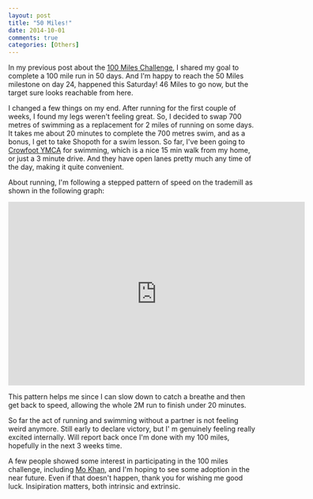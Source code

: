 ```yaml
---
layout: post
title: "50 Miles!"
date: 2014-10-01
comments: true
categories: [Others]
---
```


In my previous post about the [100 Miles Challenge](/blog/2014/09/12/100-miles-in-50-days-challenge/), I shared my goal to complete a 100 mile run in 50 days. And I'm happy to reach the 50 Miles milestone on day 24, happened this Saturday! 46 Miles to go now, but the target sure looks reachable from here.

I changed a few things on my end. After running for the first couple of weeks, I found my legs weren't feeling great. So, I decided to swap 700 metres of swimming as a replacement for 2 miles of running on some days. It takes me about 20 minutes to complete the 700 metres swim, and as a bonus, I get to take Shopoth for a swim lesson. So far, I've been going to [Crowfoot YMCA](http://www.ymcacalgary.org/blog/category/crowfoot-ymca/) for swimming, which is a nice 15 min walk from my home, or just a 3 minute drive. And they have open lanes pretty much any time of the day, making it quite convenient.

About running, I'm following a stepped pattern of speed on the trademill as shown in the following graph:

<iframe width="600" height="371" seamless frameborder="0" scrolling="no" src="https://docs.google.com/spreadsheets/d/1MNwHXYJ5KREduERT-sNYrUn4FyEMnofH8kgW_vsb3II/pubchart?oid=131170761&amp;format=interactive"></iframe>

This pattern helps me since I can slow down to catch a breathe and then get back to speed, allowing the whole 2M run to finish under 20 minutes.

So far the act of running and swimming without a partner is not feeling weird anymore. Still early to declare victory, but I' m genuinely feeling really excited internally. Will report back once I'm done with my 100 miles, hopefully in the next 3 weeks time.

A few people showed some interest in participating in the 100 miles challenge, including [Mo Khan](http://www.mokhan.ca/), and I'm hoping to see some adoption in the near future. Even if that doesn't happen, thank you for wishing me good luck. Insipiration matters, both intrinsic and extrinsic.

